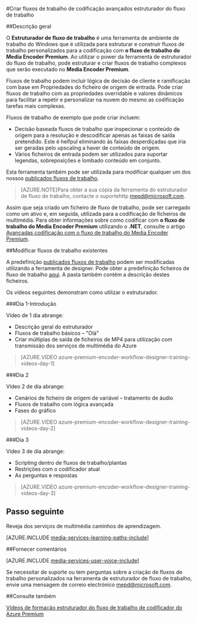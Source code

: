 <properties 
    pageTitle="Criar fluxos de trabalho de codificação avançados estruturador do fluxo de trabalho | Microsoft Azure" 
    description="Saiba mais sobre como criar fluxos de trabalho de codificação avançados estruturador do fluxo de trabalho." 
    services="media-services" 
    documentationCenter="" 
    authors="anilmur" 
    manager="erikre" 
    editor=""/>

<tags 
    ms.service="media-services" 
    ms.workload="media" 
    ms.tgt_pltfrm="na" 
    ms.devlang="na" 
    ms.topic="article" 
    ms.date="09/15/2016"
    ms.author="juliako;johndeu;anilmur"/>


#<a name="create-advanced-encoding-workflows-with-workflow-designer"></a>Criar fluxos de trabalho de codificação avançados estruturador do fluxo de trabalho

##<a name="overview"></a>Descrição geral

O **Estruturador de fluxo de trabalho** é uma ferramenta de ambiente de trabalho do Windows que é utilizada para estruturar e construir fluxos de trabalho personalizados para a codificação com **o fluxo de trabalho do Media Encoder Premium**.
Ao utilizar o power da ferramenta de estruturador do fluxo de trabalho, pode estruturar e criar fluxos de trabalho complexos que serão executado no **Media Encoder Premium**.  

Fluxos de trabalho podem incluir lógica de decisão de cliente e ramificação com base em Propriedades do ficheiro de origem de entrada. Pode criar fluxos de trabalho com as propriedades overridable e valores dinâmicos para facilitar a repetir e personalizar na nuvem do mesmo as codificação tarefas mais complexas.

Fluxos de trabalho de exemplo que pode criar incluem:

- Decisão baseada fluxos de trabalho que inspecionar o conteúdo de origem para a resolução e descodificar apenas as faixas de saída pretendido.  Este é helfpul eliminando às faixas desperdiçadas que iria ser geradas pelo upscaling a haver de conteúdo de origem.
- Vários ficheiros de entrada podem ser utilizados para suportar legendas, sobreposições e lombado conteúdo em conjunto. 

Esta ferramenta também pode ser utilizada para modificar qualquer um dos nossos [publicados fluxos de trabalho](media-services-workflow-designer.md#existing_workflows). 

>[AZURE.NOTE]Para obter a sua cópia da ferramenta do estruturador de fluxo de trabalho, contacte o suportehttp mepd@microsoft.com.


Assim que seja criado um ficheiro de fluxo de trabalho, pode ser carregado como um ativo e, em seguida, utilizada para a codificação de ficheiros de multimédia. Para obter informações sobre como codificar com **o fluxo de trabalho do Media Encoder Premium** utilizando o **.NET**, consulte o artigo [Avançadas codificação com o fluxo de trabalho do Media Encoder Premium](media-services-encode-with-premium-workflow.md).

##<a id="existing_workflows"></a>Modificar fluxos de trabalho existentes

A predefinição [publicados fluxos de trabalho](media-services-workflow-designer.md#existing_workflows) podem ser modificadas utilizando a ferramenta de designer. Pode obter a predefinição ficheiros de fluxo de trabalho [aqui](https://github.com/Azure/azure-media-services-samples/tree/master/Encoding%20Presets/VoD/MediaEncoderPremiumWorkfows). A pasta também contém a descrição destes ficheiros.

Os vídeos seguintes demonstram como utilizar o estruturador.

###<a name="day-1--getting-started"></a>Dia 1-Introdução

Vídeo de 1 dia abrange:

- Descrição geral do estruturador
- Fluxos de trabalho básicos – "Olá"
- Criar múltiplas de saída de ficheiros de MP4 para utilização com transmissão dos serviços de multimédia do Azure

> [AZURE.VIDEO azure-premium-encoder-workflow-designer-training-videos-day-1]

###<a name="day-2"></a>Dia 2

Vídeo 2 de dia abrange:

- Cenários de ficheiro de origem de variável – tratamento de áudio
- Fluxos de trabalho com lógica avançada
- Fases do gráfico

> [AZURE.VIDEO azure-premium-encoder-workflow-designer-training-videos-day-2]

###<a name="day-3"></a>Dia 3

Vídeo 3 de dia abrange:

- Scripting dentro de fluxos de trabalho/plantas
- Restrições com o codificador atual
- As perguntas e respostas
 
> [AZURE.VIDEO azure-premium-encoder-workflow-designer-training-videos-day-3]


## <a name="next-step"></a>Passo seguinte

Reveja dos serviços de multimédia caminhos de aprendizagem.

[AZURE.INCLUDE [media-services-learning-paths-include](../../includes/media-services-learning-paths-include.md)]

##<a name="provide-feedback"></a>Fornecer comentários

[AZURE.INCLUDE [media-services-user-voice-include](../../includes/media-services-user-voice-include.md)]


Se necessitar de suporte ou tem perguntas sobre a criação de fluxos de trabalho personalizados na ferramenta de estruturador de fluxo de trabalho, envie uma mensagem de correio electrónico mepd@microsoft.com.

##<a name="see-also"></a>Consulte também

[Vídeos de formação estruturador do fluxo de trabalho de codificador do Azure Premium](http://johndeutscher.com/2015/07/06/azure-premium-encoder-workflow-designer-training-videos/)
